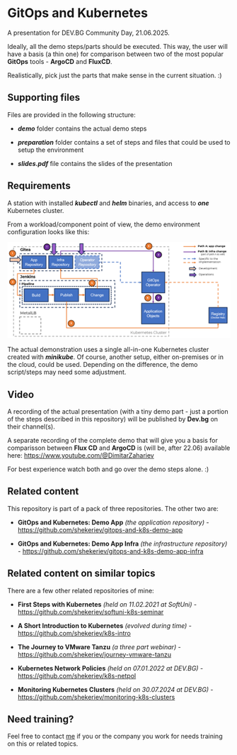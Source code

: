 # GitOps and Kubernetes

A presentation for DEV.BG Community Day, 21.06.2025.

Ideally, all the demo steps/parts should be executed. This way, the user will have a basis (a thin one) for comparison between two of the most popular **GitOps** tools - **ArgoCD** and **FluxCD**.

Realistically, pick just the parts that make sense in the current situation. :)

## Supporting files

Files are provided in the following structure:

* ***demo*** folder contains the actual demo steps

* ***preparation*** folder contains a set of steps and files that could be used to setup the environment

* ***slides.pdf*** file contains the slides of the presentation

## Requirements

A station with installed ***kubectl*** and ***helm*** binaries, and access to ***one*** Kubernetes cluster. 

From a workload/component point of view, the demo environment configuration looks like this:

![image](README.png)

The actual demonstration uses a single all-in-one Kubernetes cluster created with ***minikube***. Of course, another setup, either on-premises or in the cloud, could be used. Depending on the difference, the demo script/steps may need some adjustment.

## Video

A recording of the actual presentation (with a tiny demo part - just a portion of the steps described in this repository) will be published by **Dev.bg** on their channel(s).

A separate recording of the complete demo that will give you a basis for comparisson between **Flux CD** and **ArgoCD** is (will be, after 22.06) available here: <https://www.youtube.com/@DimitarZahariev>

For best experience watch both and go over the demo steps alone. :)

## Related content

This repository is part of a pack of three repositories. The other two are: 

* **GitOps and Kubernetes: Demo App** *(the application repository)* - <https://github.com/shekeriev/gitops-and-k8s-demo-app>

* **GitOps and Kubernetes: Demo App Infra** *(the infrastructure repository)* - <https://github.com/shekeriev/gitops-and-k8s-demo-app-infra>

## Related content on similar topics

There are a few other related repositories of mine:

* **First Steps with Kubernetes** *(held on 11.02.2021 at SoftUni)* - <https://github.com/shekeriev/softuni-k8s-seminar>

* **A Short Introduction to Kubernetes** *(evolved during time)* - <https://github.com/shekeriev/k8s-intro>

* **The Journey to VMware Tanzu** *(a three part webinar)* - <https://github.com/shekeriev/journey-vmware-tanzu>

* **Kubernetes Network Policies** *(held on 07.01.2022 at DEV.BG)* - <https://github.com/shekeriev/k8s-netpol>

* **Monitoring Kubernetes Clusters** *(held on 30.07.2024 at DEV.BG)* - <https://github.com/shekeriev/monitoring-k8s-clusters>

## Need training?

Feel free to contact [me](https://www.linkedin.com/in/dzahariev/) if you or the company you work for needs training on this or related topics.